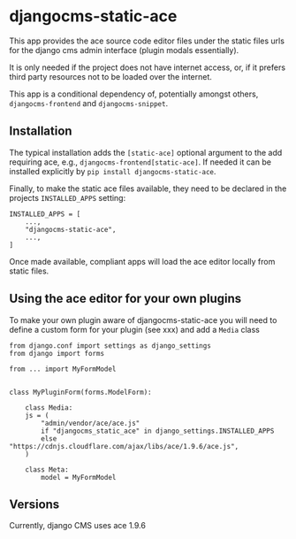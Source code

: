 # djangocms-static-ace

This app provides the ace source code editor files under the static files urls for the django cms admin 
interface (plugin modals essentially).

It is only needed if the project does not have internet access, or, if it prefers third party resources 
not to be loaded over the internet.

This app is a conditional dependency of, potentially amongst others, `djangocms-frontend` and
`djangocms-snippet`. 

## Installation

The typical installation adds the `[static-ace]` optional argument to the add requiring ace, e.g., 
`djangocms-frontend[static-ace]`. If needed it can be installed explicitly by `pip install djangocms-static-ace`.

Finally, to make the static ace files available, they need to be declared in the projects `INSTALLED_APPS` setting:

    INSTALLED_APPS = [
        ...,
        "djangocms-static-ace",
        ...,
    ]

Once made available, compliant apps will load the ace editor locally from
static files.

## Using the ace editor for your own plugins

To make your own plugin aware of djangocms-static-ace you will need to define a custom form for your 
plugin (see xxx) and add a `Media` class

    from django.conf import settings as django_settings
    from django import forms

    from ... import MyFormModel


    class MyPluginForm(forms.ModelForm):

        class Media:
        js = (
            "admin/vendor/ace/ace.js"
            if "djangocms_static_ace" in django_settings.INSTALLED_APPS
            else "https://cdnjs.cloudflare.com/ajax/libs/ace/1.9.6/ace.js",
        )

        class Meta:
            model = MyFormModel


## Versions

Currently, django CMS uses ace 1.9.6
